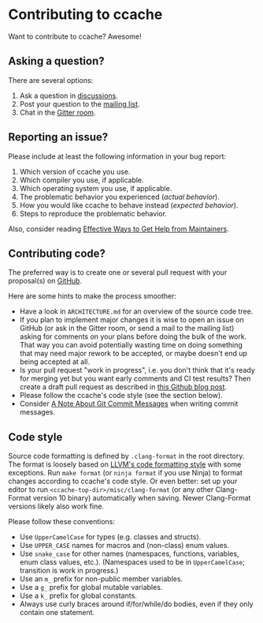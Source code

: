 # Contributing to ccache

Want to contribute to ccache? Awesome!

## Asking a question?

There are several options:

1. Ask a question in
   [discussions](https://github.com/ccache/ccache/issues/discussions).
2. Post your question to the [mailing
   list](https://lists.samba.org/mailman/listinfo/ccache/).
3. Chat in the [Gitter room](https://gitter.im/ccache/ccache).

## Reporting an issue?

Please include at least the following information in your bug report:

1. Which version of ccache you use.
2. Which compiler you use, if applicable.
3. Which operating system you use, if applicable.
4. The problematic behavior you experienced (_actual behavior_).
5. How you would like ccache to behave instead (_expected behavior_).
6. Steps to reproduce the problematic behavior.

Also, consider reading [Effective Ways to Get Help from Maintainers](
https://www.snoyman.com/blog/2017/10/effective-ways-help-from-maintainers).

## Contributing code?

The preferred way is to create one or several pull request with your
proposal(s) on [GitHub](https://github.com/ccache/ccache).

Here are some hints to make the process smoother:

* Have a look in `ARCHITECTURE.md` for an overview of the source code tree.
* If you plan to implement major changes it is wise to open an issue on GitHub
  (or ask in the Gitter room, or send a mail to the mailing list) asking for
  comments on your plans before doing the bulk of the work. That way you can
  avoid potentially wasting time on doing something that may need major rework
  to be accepted, or maybe doesn't end up being accepted at all.
* Is your pull request "work in progress", i.e. you don't think that it's ready
  for merging yet but you want early comments and CI test results? Then create a
  draft pull request as described in [this Github blog
  post](https://github.blog/2019-02-14-introducing-draft-pull-requests/).
* Please follow the ccache's code style (see the section below).
* Consider [A Note About Git Commit
  Messages](https://tbaggery.com/2008/04/19/a-note-about-git-commit-messages.html)
  when writing commit messages.

## Code style

Source code formatting is defined by `.clang-format` in the root directory. The
format is loosely based on [LLVM's code formatting
style](https://llvm.org/docs/CodingStandards.html) with some exceptions. Run
`make format` (or `ninja format` if you use Ninja) to format changes according
to ccache's code style. Or even better: set up your editor to run
`<ccache-top-dir>/misc/clang-format` (or any other Clang-Format version 10
binary) automatically when saving. Newer Clang-Format versions likely also work
fine.

Please follow these conventions:

* Use `UpperCamelCase` for types (e.g. classes and structs).
* Use `UPPER_CASE` names for macros and (non-class) enum values.
* Use `snake_case` for other names (namespaces, functions, variables, enum class
  values, etc.). (Namespaces used to be in `UpperCamelCase`; transition is work
  in progress.)
* Use an `m_` prefix for non-public member variables.
* Use a `g_` prefix for global mutable variables.
* Use a `k_` prefix for global constants.
* Always use curly braces around if/for/while/do bodies, even if they only
  contain one statement.

